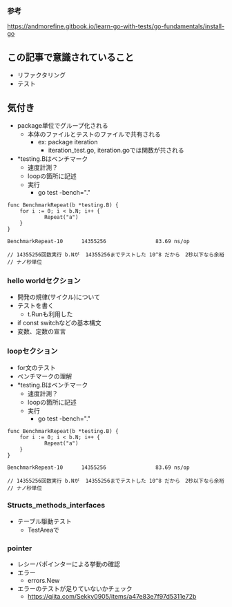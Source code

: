 ### 参考

https://andmorefine.gitbook.io/learn-go-with-tests/go-fundamentals/install-go

## この記事で意識されていること

- リファクタリング
- テスト


## 気付き

- package単位でグループ化される
  - 本体のファイルとテストのファイルで共有される
    - ex: package iteration
      - iteration_test.go, iteration.goでは関数が共される
- *testing.Bはベンチマーク
  - 速度計測？
  - loopの箇所に記述
  - 実行
    - go test -bench="." 

```
func BenchmarkRepeat(b *testing.B) {
	for i := 0; i < b.N; i++ {
			Repeat("a")
	}
}

BenchmarkRepeat-10      14355256                83.69 ns/op

// 14355256回数実行 b.Nが  14355256までテストした 10^8 だから　2秒以下なら余裕
// ナノ秒単位
```

### hello worldセクション

- 開発の規律(サイクル)について
- テストを書く
  - t.Runも利用した
- if const switchなどの基本構文
- 変数、定数の宣言

### loopセクション

- for文のテスト
- ベンチマークの理解
- *testing.Bはベンチマーク
  - 速度計測？
  - loopの箇所に記述
  - 実行
    - go test -bench="." 

```
func BenchmarkRepeat(b *testing.B) {
	for i := 0; i < b.N; i++ {
			Repeat("a")
	}
}

BenchmarkRepeat-10      14355256                83.69 ns/op

// 14355256回数実行 b.Nが  14355256までテストした 10^8 だから　2秒以下なら余裕
// ナノ秒単位
```

### Structs_methods_interfaces

- テーブル駆動テスト
  - TestAreaで

### pointer

- レシーバポインターによる挙動の確認
- エラー
  - errors.New
- エラーのテストが足りていないかチェック
  - https://qiita.com/Sekky0905/items/a47e83e7f97d5311e72b
